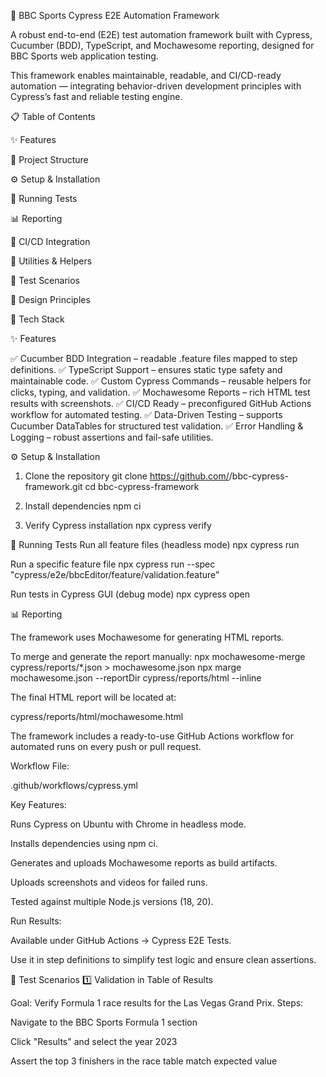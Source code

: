 🧪 BBC Sports Cypress E2E Automation Framework

A robust end-to-end (E2E) test automation framework built with Cypress, Cucumber (BDD), TypeScript, and Mochawesome reporting, designed for BBC Sports web application testing.

This framework enables maintainable, readable, and CI/CD-ready automation — integrating behavior-driven development principles with Cypress’s fast and reliable testing engine.

📋 Table of Contents

✨ Features

📁 Project Structure

⚙️ Setup & Installation

🏃 Running Tests

📊 Reporting

🤖 CI/CD Integration

🧩 Utilities & Helpers

📘 Test Scenarios

🧠 Design Principles

🧱 Tech Stack

✨ Features

✅ Cucumber BDD Integration – readable .feature files mapped to step definitions.
✅ TypeScript Support – ensures static type safety and maintainable code.
✅ Custom Cypress Commands – reusable helpers for clicks, typing, and validation.
✅ Mochawesome Reports – rich HTML test results with screenshots.
✅ CI/CD Ready – preconfigured GitHub Actions workflow for automated testing.
✅ Data-Driven Testing – supports Cucumber DataTables for structured test validation.
✅ Error Handling & Logging – robust assertions and fail-safe utilities.


⚙️ Setup & Installation
1. Clone the repository
git clone https://github.com/<your-org>/bbc-cypress-framework.git
cd bbc-cypress-framework

2. Install dependencies
npm ci

3. Verify Cypress installation
npx cypress verify

🏃 Running Tests
Run all feature files (headless mode)
npx cypress run

Run a specific feature file
npx cypress run --spec "cypress/e2e/bbcEditor/feature/validation.feature"

Run tests in Cypress GUI (debug mode)
npx cypress open

📊 Reporting

The framework uses Mochawesome for generating HTML reports.

To merge and generate the report manually:
npx mochawesome-merge cypress/reports/*.json > mochawesome.json
npx marge mochawesome.json --reportDir cypress/reports/html --inline


The final HTML report will be located at:

cypress/reports/html/mochawesome.html

The framework includes a ready-to-use GitHub Actions workflow for automated runs on every push or pull request.

Workflow File:

.github/workflows/cypress.yml

Key Features:

Runs Cypress on Ubuntu with Chrome in headless mode.

Installs dependencies using npm ci.

Generates and uploads Mochawesome reports as build artifacts.

Uploads screenshots and videos for failed runs.

Tested against multiple Node.js versions (18, 20).

Run Results:

Available under GitHub Actions → Cypress E2E Tests.

Use it in step definitions to simplify test logic and ensure clean assertions.

📘 Test Scenarios
1️⃣ Validation in Table of Results

Goal: Verify Formula 1 race results for the Las Vegas Grand Prix.
Steps:

Navigate to the BBC Sports Formula 1 section

Click "Results" and select the year 2023

Assert the top 3 finishers in the race table match expected value